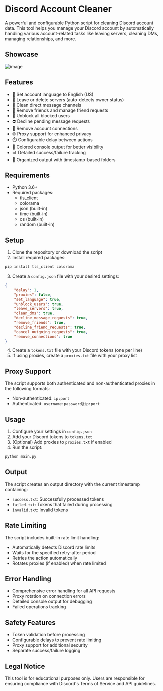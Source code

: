 # Discord Account Cleaner

A powerful and configurable Python script for cleaning Discord account data. This tool helps you manage your Discord account by automatically handling various account-related tasks like leaving servers, cleaning DMs, managing relationships, and more.

## Showcase

![image](https://github.com/user-attachments/assets/84fcf633-a2ec-43a3-826d-a6193c1cde10)

## Features

- 🔄 Set account language to English (US)
- 🚪 Leave or delete servers (auto-detects owner status)
- 💬 Clean direct message channels
- 👥 Remove friends and manage friend requests
- 🚫 Unblock all blocked users
- ⛔ Decline pending message requests
- 🔗 Remove account connections
- 🌐 Proxy support for enhanced privacy
- ⏱️ Configurable delay between actions
- 🎨 Colored console output for better visibility
- 📊 Detailed success/failure tracking
- 📁 Organized output with timestamp-based folders

## Requirements

- Python 3.6+
- Required packages:
  - tls_client
  - colorama
  - json (built-in)
  - time (built-in)
  - os (built-in)
  - random (built-in)

## Setup

1. Clone the repository or download the script
2. Install required packages:
```bash
pip install tls_client colorama
```
3. Create a `config.json` file with your desired settings:
```json
{
    "delay": 1,
    "proxies": false,
    "set_language": true,
    "unblock_users": true,
    "leave_servers": true,
    "clean_dms": true,
    "decline_message_requests": true,
    "remove_friends": true,
    "decline_friend_requests": true,
    "cancel_outgoing_requests": true,
    "remove_connections": true
}
```
4. Create a `tokens.txt` file with your Discord tokens (one per line)
5. If using proxies, create a `proxies.txt` file with your proxy list

## Proxy Support

The script supports both authenticated and non-authenticated proxies in the following formats:
- Non-authenticated: `ip:port`
- Authenticated: `username:password@ip:port`

## Usage

1. Configure your settings in `config.json`
2. Add your Discord tokens to `tokens.txt`
3. (Optional) Add proxies to `proxies.txt` if enabled
4. Run the script:
```bash
python main.py
```

## Output

The script creates an output directory with the current timestamp containing:
- `success.txt`: Successfully processed tokens
- `failed.txt`: Tokens that failed during processing
- `invalid.txt`: Invalid tokens

## Rate Limiting

The script includes built-in rate limit handling:
- Automatically detects Discord rate limits
- Waits for the specified retry-after period
- Retries the action automatically
- Rotates proxies (if enabled) when rate limited

## Error Handling

- Comprehensive error handling for all API requests
- Proxy rotation on connection errors
- Detailed console output for debugging
- Failed operations tracking

## Safety Features

- Token validation before processing
- Configurable delays to prevent rate limiting
- Proxy support for additional security
- Separate success/failure logging

## Legal Notice

This tool is for educational purposes only. Users are responsible for ensuring compliance with Discord's Terms of Service and API guidelines.
